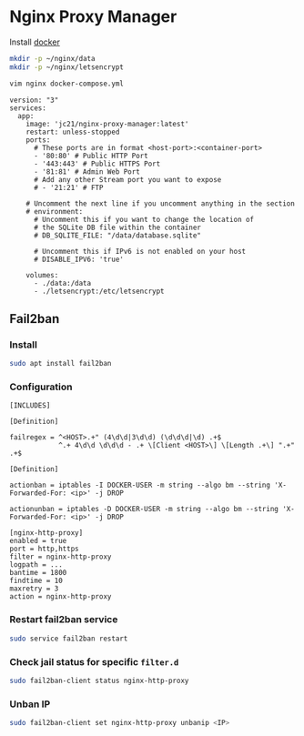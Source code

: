 # Nginx Proxy Manager

Install [docker](docker.md)

```sh
mkdir -p ~/nginx/data
mkdir -p ~/nginx/letsencrypt
```

```sh
vim nginx docker-compose.yml
```

```yml, ~/nginx/docker-compose.yml
version: "3"
services:
  app:
    image: 'jc21/nginx-proxy-manager:latest'
    restart: unless-stopped
    ports:
      # These ports are in format <host-port>:<container-port>
      - '80:80' # Public HTTP Port
      - '443:443' # Public HTTPS Port
      - '81:81' # Admin Web Port
      # Add any other Stream port you want to expose
      # - '21:21' # FTP

    # Uncomment the next line if you uncomment anything in the section
    # environment:
      # Uncomment this if you want to change the location of
      # the SQLite DB file within the container
      # DB_SQLITE_FILE: "/data/database.sqlite"

      # Uncomment this if IPv6 is not enabled on your host
      # DISABLE_IPV6: 'true'

    volumes:
      - ./data:/data
      - ./letsencrypt:/etc/letsencrypt
```

## Fail2ban

### Install

```sh
sudo apt install fail2ban
```

### Configuration

```sh, /etc/fail2ban/filter.d/nginx-http-proxy.conf
[INCLUDES]

[Definition]

failregex = ^<HOST>.+" (4\d\d|3\d\d) (\d\d\d|\d) .+$
            ^.+ 4\d\d \d\d\d - .+ \[Client <HOST>\] \[Length .+\] ".+" .+$
```

```sh, /etc/fail2ban/action.d/nginx-http-proxy.conf
[Definition]

actionban = iptables -I DOCKER-USER -m string --algo bm --string 'X-Forwarded-For: <ip>' -j DROP

actionunban = iptables -D DOCKER-USER -m string --algo bm --string 'X-Forwarded-For: <ip>' -j DROP
```

```sh, /etc/fail2ban/jail.local
[nginx-http-proxy]
enabled = true
port = http,https
filter = nginx-http-proxy
logpath = ...
bantime = 1800
findtime = 10
maxretry = 3
action = nginx-http-proxy
```

### Restart fail2ban service

```sh
sudo service fail2ban restart
```

### Check jail status for specific `filter.d`

```sh
sudo fail2ban-client status nginx-http-proxy
```

### Unban IP

```sh
sudo fail2ban-client set nginx-http-proxy unbanip <IP>
```